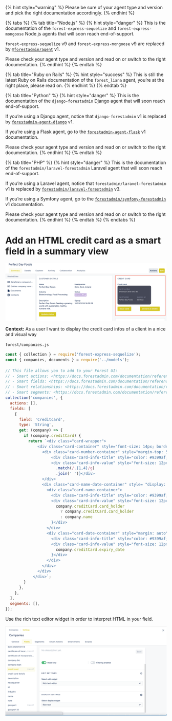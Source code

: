 {% hint style="warning" %}
Please be sure of your agent type and version and pick the right documentation accordingly.
{% endhint %}

{% tabs %}
{% tab title="Node.js" %}
{% hint style="danger" %}
This is the documentation of the `forest-express-sequelize` and `forest-express-mongoose` Node.js agents that will soon reach end-of-support.

`forest-express-sequelize` v9 and `forest-express-mongoose` v9 are replaced by [`@forestadmin/agent`](https://docs.forestadmin.com/developer-guide-agents-nodejs/) v1.

Please check your agent type and version and read on or switch to the right documentation.
{% endhint %}
{% endtab %}

{% tab title="Ruby on Rails" %}
{% hint style="success" %}
This is still the latest Ruby on Rails documentation of the `forest_liana` agent, you’re at the right place, please read on.
{% endhint %}
{% endtab %}

{% tab title="Python" %}
{% hint style="danger" %}
This is the documentation of the `django-forestadmin` Django agent that will soon reach end-of-support.

If you’re using a Django agent, notice that `django-forestadmin` v1 is replaced by [`forestadmin-agent-django`](https://docs.forestadmin.com/developer-guide-agents-python) v1.

If you’re using a Flask agent, go to the [`forestadmin-agent-flask`](https://docs.forestadmin.com/developer-guide-agents-python) v1 documentation.

Please check your agent type and version and read on or switch to the right documentation.
{% endhint %}
{% endtab %}

{% tab title="PHP" %}
{% hint style="danger" %}
This is the documentation of the `forestadmin/laravel-forestadmin` Laravel agent that will soon reach end-of-support.

If you’re using a Laravel agent, notice that `forestadmin/laravel-forestadmin` v1 is replaced by [`forestadmin/laravel-forestadmin`](https://docs.forestadmin.com/developer-guide-agents-php) v3.

If you’re using a Symfony agent, go to the [`forestadmin/symfony-forestadmin`](https://docs.forestadmin.com/developer-guide-agents-php) v1 documentation.

Please check your agent type and version and read on or switch to the right documentation.
{% endhint %}
{% endtab %}
{% endtabs %}

# Add an HTML credit card as a smart field in a summary view

![](<../../../.gitbook/assets/image (520).png>)

**Context:** As a user I want to display the credit card infos of a client in a nice and visual way

`forest/companies.js`

```jsx
const { collection } = require('forest-express-sequelize');
const { companies, documents } = require('../models');

// This file allows you to add to your Forest UI:
// - Smart actions: <https://docs.forestadmin.com/documentation/reference-guide/actions/create-and-manage-smart-actions>
// - Smart fields: <https://docs.forestadmin.com/documentation/reference-guide/fields/create-and-manage-smart-fields>
// - Smart relationships: <https://docs.forestadmin.com/documentation/reference-guide/relationships/create-a-smart-relationship>
// - Smart segments: <https://docs.forestadmin.com/documentation/reference-guide/segments/smart-segments>
collection('companies', {
  actions: [],
  fields: [
    {
      field: 'Creditcard',
      type: 'String',
      get: (company) => {
        if (company.creditCard) {
          return `<div class="card-wrapper">
              <div class="card-container" style="font-size: 14px; border-radius: 10px; width: 250px; height: 140px; background-color: #444857; color: white; padding: 10px">
                <div class="card-number-container" style="margin-top: 5px">
                    <div class="card-info-title" style="color: #9399af; ">card number</div>
                    <div class="card-info-value" style="font-size: 12px">${company.creditCard.card_number
                      .match(/.{1,4}/g)
                      .join(' ')}</div>
                </div>
                <div class="card-name-date-container" style= "display: flex; margin-top: 20px">
                  <div class="card-name-container">
                    <div class="card-info-title" style="color: #9399af; ">card holder</div>
                    <div class="card-info-value" style="font-size: 12px">${
                      company.creditCard.card_holder
                        ? company.creditCard.card_holder
                        : company.name
                    }</div>
                  </div>
                  <div class="card-date-container" style="margin: auto">
                    <div class="card-info-title" style="color: #9399af; ">expires at</div>
                    <div class="card-info-value" style="font-size: 12px">${
                      company.creditCard.expiry_date
                    }</div>
                  </div>
                </div>
              </div>
            </div>`;
        }
      },
    },
  ],
  segments: [],
});
```

Use the rich text editor widget in order to interpret HTML in your field.

![](<../../../.gitbook/assets/image (489).png>)

